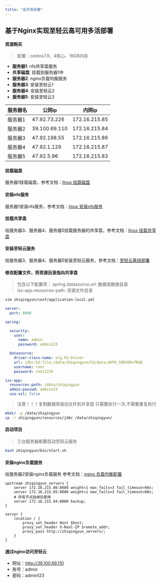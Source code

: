 ```yaml
---
title: "高可用部署"
---
```


## 基于Nginx实现至轻云高可用多活部署

#### 资源购买

> 配置：centos7.9、4核心、16GB内存

- **服务器1**: nfs共享盘服务 
- **共享磁盘**: 挂载到服务器1中 
- **服务器2**: nginx负载均衡服务 
- **服务器3**: 安装至轻云1 
- **服务器4**: 安装至轻云2 
- **服务器5**: 安装至轻云3

| 服务器名 | 公网ip          | 内网ip          |
|------|---------------|---------------|
| 服务器1 | 47.92.73.226  | 172.16.215.85 |
| 服务器2 | 39.100.69.110 | 172.16.215.84 |
| 服务器3 | 47.92.198.55  | 172.16.215.86 |
| 服务器4 | 47.92.1.129   | 172.16.215.87 |
| 服务器5 | 47.92.5.96    | 172.16.215.83 |

#### 挂载磁盘

服务器1挂载磁盘，参考文档：[linux 挂载磁盘](https://ispong.isxcode.com/os/linux/linux%20%E6%8C%82%E8%BD%BD%E7%A3%81%E7%9B%98/)

#### 安装nfs服务

服务器1安装nfs服务，参考文档：[linux 安装nfs服务](https://ispong.isxcode.com/os/linux/linux%20%E5%AE%89%E8%A3%85nfs%E6%9C%8D%E5%8A%A1/)

#### 挂载共享盘

给服务器3、服务器4、服务器5挂载服务器的共享盘，参考文档：[linux 挂载共享盘](https://ispong.isxcode.com/os/linux/linux%20%E6%8C%82%E8%BD%BD%E5%85%B1%E4%BA%AB%E7%A3%81%E7%9B%98/)

#### 安装至轻云服务

给服务器3、服务器4、服务器5安装至轻云服务，参考文档：[至轻云离线部署](/docs/zh/1/2)

#### 修改配置文件，将资源目录指向共享盘

> 包含以下配置项：
> spring.datasource.url: 数据库数据目录  
> isx-app.resources-path: 资源文件目录

```bash
vim zhiqingyun/conf/application-local.yml
```

```yaml
server:
  port: 8080

spring:

  security:
    user:
      name: admin
      password: admin123

  datasource:
    driver-class-name: org.h2.Driver
    url: jdbc:h2:file:/data/zhiqingyun/h2/data;AUTO_SERVER=TRUE
    username: root
    password: root1234

isx-app:
  resources-path: /data/zhiqingyun
  admin-passwd: admin123
  use-ssl: false
```

> 注意！！！复制数据库驱动文件到共享盘 
> 只需要执行一次,不需要重复执行

```bash
mkdir -p /data/zhiqingyun
cp -r zhiqingyun/resources/jdbc /data/zhiqingyun/
```

#### 启动项目

> 三台服务器都要启动至轻云服务

```bash
bash zhiqingyun/bin/start.sh
```

#### 安装nginx负载服务

给服务器2安装nginx负载服务
参考文档：[nginx 负载均衡配置](https://ispong.isxcode.com/vue/nginx/nginx%20%E8%B4%9F%E8%BD%BD%E5%9D%87%E8%A1%A1%E9%85%8D%E7%BD%AE/)

```wikitext
upstream zhiqingyun_servers {
    server 172.16.215.86:8080 weight=1 max_fails=3 fail_timeout=60s;
    server 172.16.215.85:8080 weight=1 max_fails=3 fail_timeout=60s;
    # 所有节点挂掉后使用
    server 172.16.215.84:8080 backup;
}
   
server {
    location / {
        proxy_set_header Host $host;
        proxy_set_header X-Real-IP $remote_addr;
        proxy_pass http://zhiqingyun_servers/;
    }
}
```

#### 通过nginx访问至轻云

- 网址：http://39.100.69.110 
- 账号：admin 
- 密码：admin123